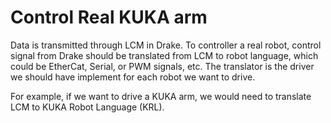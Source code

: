 # Control Real KUKA arm

Data is transmitted through LCM in Drake. To controller a real robot, control signal from Drake should be translated from LCM to robot language, which could be EtherCat, Serial, or PWM signals, etc. The translator is the driver we should have implement for each robot we want to drive.

For example, if we want to drive a KUKA arm, we would need to translate LCM to KUKA Robot Language \(KRL\).

